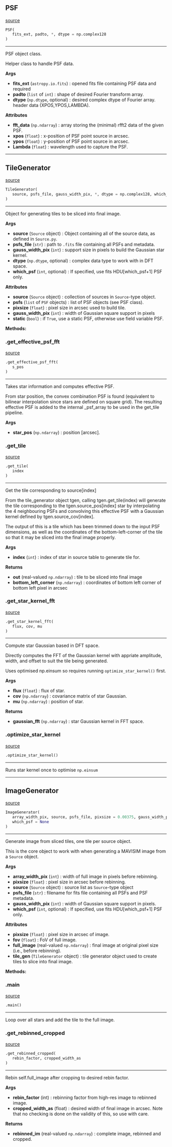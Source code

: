 #


## PSF
[source](https://github.com/smonty93/mavisim/blob/v1.1dev/mavisim/generate_image.py/#L5)
```python 
PSF(
   fits_ext, padto, *, dtype = np.complex128
)
```


---
PSF object class.

Helper class to handle PSF data.


**Args**

* **fits_ext** (`astropy.io.fits`) : opened fits file containing PSF data and required
* **padto** (`list` of `int`) : shape of desired Fourier transform array.
* **dtype** (`np.dtype`, optional) : desired complex dtype of Fourier array.
header data (XPOS,YPOS,LAMBDA).


**Attributes**

* **fft_data** (`np.ndarray`) : array storing the (minimal) rfft2 data of the given PSF.
* **xpos** (`float`) : x-position of PSF point source in arcsec.
* **ypos** (`float`) : y-position of PSF point source in arcsec.
* **Lambda** (`float`) : wavelength used to capture the PSF.


----


## TileGenerator
[source](https://github.com/smonty93/mavisim/blob/v1.1dev/mavisim/generate_image.py/#L31)
```python 
TileGenerator(
   source, psfs_file, gauss_width_pix, *, dtype = np.complex128, which_psf = None
)
```


---
Object for generating tiles to be sliced into final image.


**Args**

* **source** (`Source` object) : Object containing all of the source data, as defined in `Source.py`.
* **psfs_file** (`str`) : path to `.fits` file containing all PSFs and metadata.
* **gauss_width_pix** (`int`) : support size in pixels to build the Gaussian star kernel.
* **dtype** (`np.dtype`, optional) : complex data type to work with in DFT space.
* **which_psf** (`int`, optional) : If specified, use fits HDU[which_psf+1] PSF only.


**Attributes**

* **source** (`Source` object) : collection of sources in `Source`-type object.
* **psfs** (`list` of `PSF` objects) : list of PSF objects (see PSF class).
* **pixsize** (`float`) : pixel size in arcsec used to build tile.
* **gauss_width_pix** (`int`) : width of Gaussian square support in pixels
* **static** (`bool`) : if `True`, use a static PSF, otherwise use field variable PSF.



**Methods:**


### .get_effective_psf_fft
[source](https://github.com/smonty93/mavisim/blob/v1.1dev/mavisim/generate_image.py/#L101)
```python
.get_effective_psf_fft(
   s_pos
)
```

---
Takes star information and computes effective PSF.

From star position, the convex combination PSF is found
(equivalent to bilinear interpolation since stars are defined
on square grid). The resulting effective PSF is added to the 
internal _psf_array to be used in the get_tile pipeline.


**Args**

* **star_pos** (`np.ndarray`) : position [arcsec].


### .get_tile
[source](https://github.com/smonty93/mavisim/blob/v1.1dev/mavisim/generate_image.py/#L134)
```python
.get_tile(
   index
)
```

---
Get the tile corresponding to source[index]

From the tile_generator object tgen, calling tgen.get_tile(index) will
generate the tile corresponding to the tgen.source_pos[index] star by 
interpolating the 4 neighbouring PSFs and convolving this effective
PSF with a Gaussian kernel defined by tgen.source_cov[index].

The output of this is a tile which has been trimmed down to the input
PSF dimensions, as well as the coordinates of the bottom-left-corner
of the tile so that it may be sliced into the final image properly.


**Args**

* **index** (`int`) : index of star in source table to generate tile for.


**Returns**

* **out** (real-valued `np.ndarray`) : tile to be sliced into final image
* **bottom_left_corner** (`np.ndarray`) : coordinates of bottom left corner of bottom left pixel in arcsec


### .get_star_kernel_fft
[source](https://github.com/smonty93/mavisim/blob/v1.1dev/mavisim/generate_image.py/#L210)
```python
.get_star_kernel_fft(
   flux, cov, mu
)
```

---
Compute star Gaussian based in DFT space.

Directly computes the FFT of the Gaussian kernel with appriate amplitude, 
width, and offset to suit the tile being generated.

Uses optimised np.einsum so requires running `optimize_star_kernel()` first.


**Args**

* **flux** (`float`) : flux of star.
* **cov** (`np.ndarray`) : covariance matrix of star Gaussian.
* **mu** (`np.ndarray`) : position of star.


**Returns**

* **gaussian_fft** (`np.ndarray`) : star Gaussian kernel in FFT space.


### .optimize_star_kernel
[source](https://github.com/smonty93/mavisim/blob/v1.1dev/mavisim/generate_image.py/#L242)
```python
.optimize_star_kernel()
```

---
Runs star kernel once to optimise `np.einsum`


----


## ImageGenerator
[source](https://github.com/smonty93/mavisim/blob/v1.1dev/mavisim/generate_image.py/#L264)
```python 
ImageGenerator(
   array_width_pix, source, psfs_file, pixsize = 0.00375, gauss_width_pix = 34,
   which_psf = None
)
```


---
Generate image from sliced tiles, one tile per source object.

This is the core object to work with when generating a MAVISIM image from
a `Source` object.


**Args**

* **array_width_pix** (`int`) : width of full image in pixels before rebinning.
* **pixsize** (`float`) : pixel size in arcsec before rebinning.
* **source** (`Source` object) : source list as `Source`-type object
* **psfs_file** (`str`) : filename for fits file containing all PSFs and PSF metadata.
* **gauss_width_pix** (`int`) : width of Gaussian square support in pixels.
* **which_psf** (`int`, optional) : If specified, use fits HDU[which_psf+1] PSF only.


**Attributes**

* **pixsize** (`float`) : pixel size in arcsec of image.
* **fov** (`float`) : FoV of full image.
* **full_image** (real-valued `np.ndarray`) : final image at original pixel size (i.e., before rebinning).
* **tile_gen** (`TileGenerator` object) : tile generator object used to create tiles to slice into final image.



**Methods:**


### .main
[source](https://github.com/smonty93/mavisim/blob/v1.1dev/mavisim/generate_image.py/#L297)
```python
.main()
```

---
Loop over all stars and add the tile to the full image.


### .get_rebinned_cropped
[source](https://github.com/smonty93/mavisim/blob/v1.1dev/mavisim/generate_image.py/#L310)
```python
.get_rebinned_cropped(
   rebin_factor, cropped_width_as
)
```

---
Rebin self.full_image after cropping to desired rebin factor.


**Args**

* **rebin_factor** (int) : rebinning factor from high-res image to rebinned image. 
* **cropped_width_as** (float) : desired width of final image in arcsec.
Note that no checking is done on the validity of this, so use with care.

**Returns**

* **rebinned_im** (real-valued `np.ndarray`) : complete image, rebinned and cropped. 

